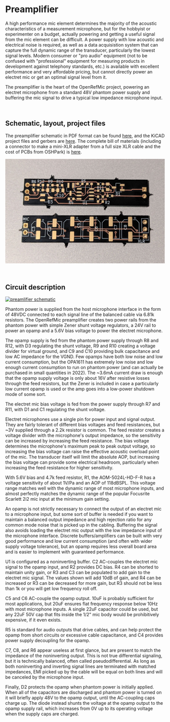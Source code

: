 # Preamplifier

A high performance mic element determines the majority of the acoustic characteristics of a measurement microphone, but for the hobbyist or experimenter on a budget, actually powering and getting a useful signal from the mic element can be difficult. A power supply with low acoustic and electrical noise is required, as well as a data acquisistion system that can capture the full dynamic range of the transducer, particularly the lowest signal levels. Modern consumer or "pro audio" equipment (not to be confused with "professional" equipment for measuring products in development against telephony standards, etc.) is available with excellent performance and very affordable pricing, but cannot directly power an electret mic or get an optimal signal level from it.

The preamplifier is the heart of the OpenRefMic project, powering an electret microphone from a standard 48V phantom power supply and buffering the mic signal to drive a typical low impedance microphone input.

<br>

## Schematic, layout, project files

The preamplifier schematic in PDF format can be found [here](OpenRefMic-schematic.pdf), and the KiCAD project files and gerbers are [here](ref_mic/). The complete bill of materials (including a connector to make a mini-XLR adapter from a full size XLR cable and the cost of PCBs from OSHPark) is [here](OpenRefMic-schematic.pdf).

![PCB](../img/pcb.jpg)

<br>

## Circuit description

[![preamlifier schematic](preamp-schematic.png)](OpenRefMic-schematic.pdf)

Phantom power is supplied from the host microphone interface in the form of 48VDC connected to each signal line of the balanced cable via 6.81k resistors. The OpenRefMic preamplifier creates two power rails from the phantom power with simple Zener shunt voltage regulators, a 24V rail to power an opamp and a 5.6V bias voltage to power the electret microphone.

The opamp supply is fed from the phantom power supply through R8 and R12, with D3 regulating the shunt voltage, R9 and R10 creating a voltage divider for virtual ground, and C9 and C10 providing bulk capacitance and low AC impedance for the VGND. Few opamps have both low noise and low current consumption, but the OPA1611 has extremely low noise and low enough current consumption to run on phantom power (and can actually be purchased in small quantities in 2022). The ~3.6mA current draw is enough that the opamp supply voltage is only about 16V after resistive losses through the feed resistors, but the Zener is included in case a particularly low current opamp is used or the amp goes into a low-power shutdown mode of some sort.

The electret mic bias voltage is fed from the power supply through R7 and R11, with D1 and C1 regulating the shunt voltage.

Electret microphones use a single pin for power input and signal output. They are fairly tolerant of different bias voltages and feed resistances, but ~3V supplied through a 2.2k resistor is common. The feed resistor creates a voltage divider with the microphone's output impedance, so the sensitivity can be increased by increasing the feed resistance. The bias voltage determines the microphone's maximum peak to peak output voltage, so increasing the bias voltage can raise the effective acoustic overload point of the mic. The transducer itself will limit the absolute AOP, but increasing the bias voltage can provide some electrical headroom, particularly when increasing the feed resistance for higher sensitivity.

With 5.6V bias and 4.7k feed resistor, R1, the AOM-5024L-HD-F-R has a voltage sensitivity of about 1V/Pa and an AOP of 118dBSPL. This voltage range matches well with the dynamic range of most microphone inputs, and almost perfectly matches the dynamic range of the popular Focusrite Scarlett 2i2 mic input at the minimum gain setting.

An opamp is not strictly necessary to connect the output of an electret mic to a microphone input, but some sort of buffer is needed if you want to maintain a balanced output impedance and high rejection ratio for any common mode noise that is picked up in the cabling. Buffering the signal also avoids loading the electret mic output with the low impedance input of the microphone interface. Discrete buffers/amplifiers can be built with very good performance and low current consumption (and often with wider supply voltage tolerance), but an opamp requires less overall board area and is easier to implement with guaranteed performance.

U1 is configured as a noninverting buffer. C2 AC-couples the electret mic signal to the opamp input, and R2 provides DC bias. R4 can be shorted to maintain unity gain, or R3 and C3 can be populated to add gain to the electret mic signal. The values shown will add 10dB of gain, and R4 can be increased or R3 can be decreased for more gain, but R3 should not be less than 1k or you will get low frequency roll off.

C5 and C6 AC-couple the opamp output. 10uF is probably sufficient for most applications, but 20uF ensures flat frequency response below 10Hz with most microphone inputs. A single 22uF capacitor could be used, but any 22uF 50V cap that fits inside the 1/2" mic body would be prohibitively expensive, if it even exists.

R5 is standard for audio outputs that drive cables, and can help protect the opamp from short circuits or excessive cable capacitance, and C4 provides power supply decoupling for the opamp.

C7, C8, and R6 appear useless at first glance, but are present to match the impedance of the noninverting output. This is not true differential signaling, but it is technically balanced, often called pseudodifferential. As long as both noninverting and inverting signal lines are terminated with matched impedances, EMI picked up by the cable will be equal on both lines and will be canceled by the microphone input.

Finally, D2 protects the opamp when phantom power is initially applied. When all of the capacitors are discharged and phantom power is turned on it will briefly apply 48V to the opamp output, until the AC-coupling caps charge up. The diode instead shunts the voltage at the opamp output to the opamp supply rail, which increases from 0V up to its operating voltage when the supply caps are charged.